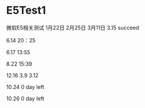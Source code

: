 # E5Test1
微软E5相关测试
1月22日
2月25日
3月11日
3.15
succeed

6.14
20：25

6.17
13:55



8.22
15:39


12.16
3.9
3.12


10.24
0 day left


10.26
0 day left
